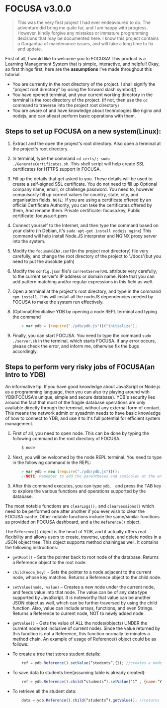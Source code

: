 # FOCUSA v3.0.0

> This was the very first project I had ever endeavoured to do. The adventure did bring me quite far, and I am happy with progress. However, kindly
> forgive any mistakes or immature programming decisions that may be documented here. I know this project contains a Gargantua of maintenance issues,
> and will take a long time to fix and update.

First of all, I would like to welcome you to FOCUSA! This product is a Learning Management System that is simple, interactive, and helpful!
Okay, so first things first, here are the **assumptions** I've made throughout this tutorial.

*	You are currently in the root directory of the project. I shall signify the "project root directory" by using the forward slash symbol(/).
*	You have opened terminal, and your current working directory in the terminal is the root directory of the project.
	(if not, then use the `cd` command to traverse into the project root directory)
*	You are aware of and have knowledge about technologies like nginx and nodejs, and can atleast perform basic operations with them.

## Steps to set up FOCUSA on a new system(Linux):

1.	Extract and the open the project's root directory. Also open a terminal at the project's root directory.

2.	In terminal, type the command `cd certs/; sudo ./GenerateCertificates.sh`. This shell script will help create SSL certificates for
	HTTPS support in FOCUSA.

3.	Fill up the details that get asked to you. These details will be used to create a self-signed SSL certificate. 
	You do not need to fill up Optional company name, email, or challenge password.
	You need to, however compulsorily fill up correct values for country, state, city, and organisation fields.
	`NOTE:` If you are using a certificate offered by an official Certificate Authority, you can take the certificates offered by them,
	And rename them.
	Private certificate: focusa.key,
	Public certificate: focusa.crt.pem

4.	Connect yourself to the Internet, and then type the command based on your distro
	(in Debian, it's `sudo apt-get install nodejs nginx`)
	This command will help install Node.JS interpreter and NGINX proxy server into the system.

5.	Modify the `focusaNGINX.conf`(in the project root directory) file very carefully, and change the root directory of the project to 
	'./docs'(but you need to put the absolute path)

6.	Modify the `config.json` file's `currentServerURL` attribute very carefully, to the current server's IP address or domain name. Note
	that you can add pattern matching and/or regular expressions in this field as well.

7.	Open a terminal at the project's root directory, and type in the command `npm install`. This will install all the nodeJS dependencies 
	needed by FOCUSA to make the system run effectively.

8.	(Optional)Reinitialise YDB by opening a node REPL terminal and typing the command 
	```javascript
		> var ydb = (require("./ydb/ydb.js"))("initialize");
	```

9.	Finally, you can start FOCUSA. You need to type the command `sudo ./server.sh` in the terminal, which starts FOCUSA. if any error occurs,
	please check the error, and inform me, otherwise fix the bugs accordingly.

## Steps to perform very risky jobs of FOCUSA(an Intro to YDB)

An informative tip: If you have good knowledge about JavaScript or Node.js as a programming language, then you can also try playing
around with YDB(FOCUSA's unique, simple and secure database). YDB's security lies around the fact that most of the fragile database
operations are only available directly through the terminal, without any external form of contact. This means the network admin or
sysadmin needs to have basic knowledge of how to connect to YDB, and use it to it's full potential for efficient system management.

1.	First of all, you need to open node. This can be done by typing the following command in the root directory of FOCUSA.
	```bash
		$ node
	```
2.	Next, you will be welcomed by the node REPL terminal. You need to type in the following command in the REPL:
	```javascript
		> var ydb = new (require("./ydb/ydb.js"))();
		//NOTE: Remember to add the parentheses and semicolon at the end of this command...
	```
3.	After this command executes, you can type `ydb. ` and press the TAB key to explore the various functions and operations
	supported by the database.

The most notable functions are `clearLogs();` and `clearSessions()` which need to be performed one after another if you ever wish to clear
the FOCUSA cache. Other notable functions include the same/similar functions as provided on FOCUSA dashboard, and a the `Reference()` object.

The `Reference()` object is the heart of YDB, and it actually offers real flexibility and allows users to create, traverse, update, and delete
nodes in a JSON object tree. This object supports method chainingas well. It contains the following instructions:
*	`getRoot()` - Sets the pointer back to root node of the database. Returns a Reference object to the root node.

*	`child(node_key)` - Sets the pointer to a node adjacent to the current node, whose key matches. Returns a Reference object to the child
	node.

*	`setValue(node, value)` – Creates a new node under the current node, and feeds value into that node. The value can be of any data type
	supported by JavaScript. It is noteworthy that value can be another JSON object as well, which can be further traversed by using the
	child function. Also, value can include arrays, functions, and even Strings. Returns a Reference to current node, NOT to newly added
	node.
*	`getValue()` - Gets the value of ALL the nodes(objects) UNDER the current node(not inclusive of current node). Since the value returned
	by this function is not a Reference, this function normally terminates a method chain.
	An example of usage of Reference() object could be as follows:
*	To create a tree that stores student details:
	```javascript
		ref = ydb.Reference().setValue(“students”,{}); //creates a node called students
	```
*	To save data to students tree(assuming table is already created):
	```javascript
		ref = ydb.Reference().child(“students”).setValue(“1” , {name:’Yash’ , age:’15’});
	```
*	To retrieve all the student data:
	```javascript
		data = ydb.Reference().child(“students”).getValue(); //returns all students data
	```
